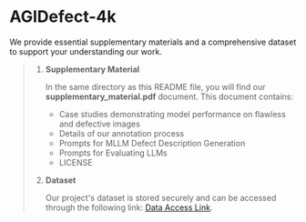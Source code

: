# AGIDefect-4k
We provide essential supplementary materials and a comprehensive dataset to support your understanding our work.
> 1. **Supplementary Material**
> 
>    In the same directory as this README file, you will find our **supplementary_material.pdf** document. This document contains:
>    - Case studies demonstrating model performance on flawless and defective images
>    - Details of our annotation process
>    - Prompts for MLLM Defect Description Generation
>    - Prompts for Evaluating LLMs
>    - LICENSE
>   
> 
> 2. **Dataset**
> 
>    Our project's dataset is stored securely and can be accessed through the following link: [Data Access Link](https://figshare.com/s/6b3ec7e4a90e12a437ac). 
